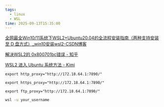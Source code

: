 ```yaml
---
tags:
  - linux
  - WSL
time: 2025-09-13T15:35:00
---
```

[全网最全Win10/11系统下WSL2+Ubuntu20.04的全流程安装指南（两种支持安装至 D 盘方式）_win10安装wsl2-CSDN博客](https://blog.csdn.net/Natsuago/article/details/145594631)

[解决WSL2的 0x800701bc错误 - 知乎](https://zhuanlan.zhihu.com/p/599286889)

[WSL2 进入 Ubuntu 系统方法 - Kimi](https://www.kimi.com/chat/d30plpccoua3gigtg600)

```
export http_proxy="http://172.18.64.1:7890/"

export https_proxy="http://172.18.64.1:7890/"

export ftp_proxy="http://172.18.64.1:7890/"
```

```bash
wsl -u your_username
```